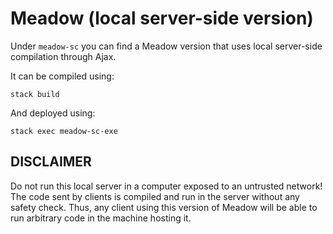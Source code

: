 # Meadow (local server-side version)
Under `meadow-sc` you can find a Meadow version that uses local server-side compilation through Ajax.

It can be compiled using:

```
stack build
```

And deployed using:

```
stack exec meadow-sc-exe
```

## DISCLAIMER

Do not run this local server in a computer exposed to an untrusted network! The code sent by clients is compiled and run in the server without any safety check. Thus, any client using this version of Meadow will be able to run arbitrary code in the machine hosting it.


